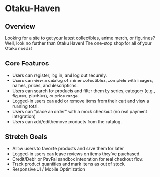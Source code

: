 # Otaku-Haven

## Overview

Looking for a site to get your latest collectibles, anime merch, or figurines? Well, look no further than Otaku Haven! The one-stop shop for all of your Otaku needs!

## Core Features

- Users can register, log in, and log out securely.
- Users can view a catalog of anime collectibles, complete with images, names, prices, and descriptions.
- Users can search for products and filter them by series, category (e.g., figures, plushies), or price range.
- Logged-in users can add or remove items from their cart and view a running total.
- Users can "place an order" with a mock checkout (no real payment integration).
- Users can add/edit/remove products from the catalog.

## Stretch Goals

- Allow users to favorite products and save them for later.
- Logged-in users can leave reviews on items they’ve purchased.
- Credit/Debit or PayPal sandbox integration for real checkout flow.
- Track product quantities and mark items as out of stock.
- Responsive UI / Mobile Optimization

